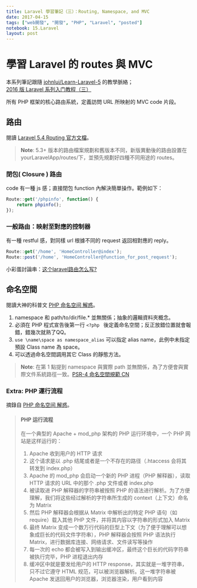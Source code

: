 ```yaml
---
title: Laravel 學習筆記（三）：Routing, Namespace, and MVC
date: 2017-04-15
tags: ["web開發", "開發", "PHP", "Laravel", "posted"]
notebook: 15.Laravel
layout: post
---
```


# 學習 Laravel 的 routes 與 MVC

本系列筆記跟隨 [johnlui/Learn-Laravel-5][5] 的教學脈絡；  
[2016 版 Laravel 系列入门教程（三）][6]

所有 PHP 框架的核心路由系統，定義訪問 URL 所映射的 MVC code 片段。

## 路由
閱讀 [Laravel 5.4 Routing 官方文檔][1]。  
  
> **Note**: 5.3+ 版本的路由檔案規劃和舊版本不同，新版異動後的路由設置在 yourLaravelApp/routes/下，並預先規劃好四種不同用途的 routes。  

### 閉包( Closure ) 路由
code 有一種 js 感；直接閉包 function 內解決簡單操作。範例如下：  

```js
Route::get('/phpinfo', function() {
    return phpinfo();
});
```

### 一般路由：映射至對應的控制器
有一種 restful 感，對同樣 url 根據不同的 request 返回相對應的 reply。

```js
Route::get('/home', 'HomeController@index');
Route::post('/home', 'HomeController@function_for_post_request');
```

小彩蛋討論串：[这个laravel路由怎么写?][4]

## 命名空間
閱讀大神的科普文 [PHP 命名空间 解惑][2]。  
  
1. namespace 和 path/to/dir/file.* 並無關係；抽象的邏輯資料夾概念。  
2. 必須在 PHP 程式宣告後第一行 `<?php ` 後定義命名空間；反正放錯位置就會報錯，錯幾次就熟了QQ。  
3. `use \name\space as namespace_alias` 可以指定 alias name，此例中未指定預設 Class name 為 space。  
4. 可以透過命名空間調用其它 Class 的靜態方法。  
    
> **Note**: 在第 1 點提到 namespace 與實際 path 並無關係，為了方便會與實際文件系統路徑一致。[PSR-4 命名空間規範 CN][3]

### Extra: PHP 運行流程
摘錄自 [PHP 命名空间 解惑][2]。
> #### PHP 运行流程 
> 在一个典型的 Apache +  mod_php 架构的 PHP 运行环境中，一个 PHP 网站是这样运行的：  
>   
> 1. Apache 收到用户的 HTTP 请求  
> 2. 这个请求是以 .php 结尾或者是一个不存在的路径（.htaccess 会将其转发到 index.php）  
> 3. Apache 的 mod_php 会启动一个新的 PHP 进程（PHP 解释器），读取 HTTP 请求的 URL 中的那个 .php 文件或者 index.php  
> 4. 被读取进 PHP 解释器的字符串被按照 PHP 的语法进行解析。为了方便理解，我们将这些经过解析的字符串所生成的 context（上下文）命名为 Matrix  
> 5. 然后 PHP 解释器会根据从 Matrix 中解析出的特定 PHP 语句（如 require）载入其他 PHP 文件，并将其内容以字符串的形式加入 Matrix  
> 6. 最终 Matrix 变成一个数万行代码的巨型上下文（为了便于理解可以想象成巨长的代码文件字符串），PHP 解释器会按照 PHP 语法执行 Matrix，进行数据库连接、网络请求、文件读写等操作  
> 7. 每一次的 echo 都会被写入到输出缓冲区，最终这个巨长的代码字符串被执行完毕，PHP 进程退出内存  
> 8. 缓冲区中就是要发给用户的 HTTP response，其实就是一堆字符串，只不过它遵守 HTML 规范，可以被浏览器解析。这一堆字符串被 Apache 发送回用户的浏览器，浏览器渲染，用户看到内容

[1]: https://laravel.com/docs/5.4/routing "Laravel 5.4 Docs: Routing"
[2]: https://lvwenhan.com/php/401.html "PHP 命名空间 解惑"
[3]: https://github.com/PizzaLiu/PHP-FIG "PHP编码规范（中文版）导读"
[4]: https://www.zhihu.com/question/31330386/answer/51544599 "这个laravel路由怎么写?"
[5]: https://github.com/johnlui/Learn-Laravel-5/ "2016 版 Laravel 系列入门教程"
[6]: https://github.com/johnlui/Learn-Laravel-5/issues/6 "2016 版 Laravel 系列入门教程（三）"

